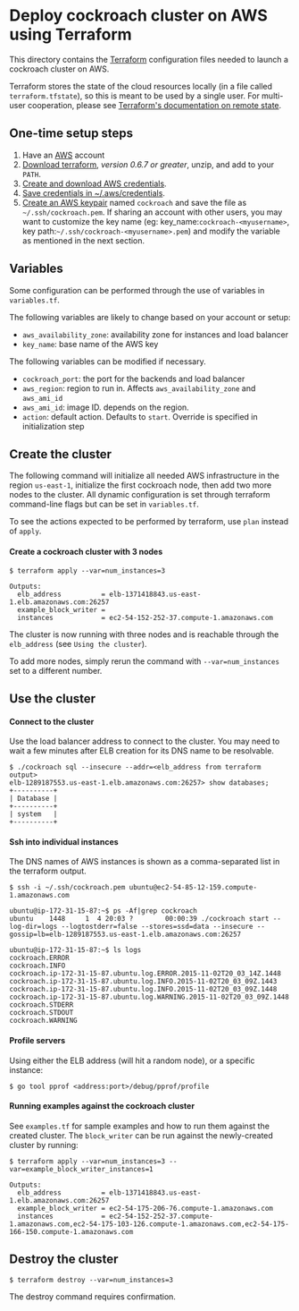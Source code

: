 # Deploy cockroach cluster on AWS using Terraform

This directory contains the [Terraform](https://terraform.io/) configuration
files needed to launch a cockroach cluster on AWS.

Terraform stores the state of the cloud resources locally (in a file called `terraform.tfstate`),
so this is meant to be used by a single user.
For multi-user cooperation, please see [Terraform's documentation on remote state](https://terraform.io/docs/state/remote.html).

## One-time setup steps
1. Have an [AWS](http://aws.amazon.com/) account
2. [Download terraform](https://terraform.io/downloads.html), *version 0.6.7 or greater*, unzip, and add to your `PATH`.
3. [Create and download AWS credentials](http://docs.aws.amazon.com/cli/latest/userguide/cli-chap-getting-set-up.html#cli-signup).
4. [Save credentials in ~/.aws/credentials](http://docs.aws.amazon.com/cli/latest/userguide/cli-chap-getting-started.html#cli-config-files).
5. [Create an AWS keypair](https://console.aws.amazon.com/ec2/v2/home?region=us-east-1#KeyPairs:sort=keyName) named `cockroach` and save the file as `~/.ssh/cockroach.pem`. If sharing an account with other users, you may want to customize the key name (eg: key_name:`cockroach-<myusername>`, key path:`~/.ssh/cockroach-<myusername>.pem`) and modify the variable as mentioned in the next section.

## Variables

Some configuration can be performed through the use of variables in `variables.tf`.

The following variables are likely to change based on your account or setup:
* `aws_availability_zone`: availability zone for instances and load balancer
* `key_name`: base name of the AWS key

The following variables can be modified if necessary.
* `cockroach_port`: the port for the backends and load balancer
* `aws_region`: region to run in. Affects `aws_availability_zone` and `aws_ami_id`
* `aws_ami_id`: image ID. depends on the region.
* `action`: default action. Defaults to `start`. Override is specified in initialization step

## Create the cluster

The following command will initialize all needed AWS infrastructure in the region `us-east-1`,
initialize the first cockroach node, then add two more nodes to the cluster.
All dynamic configuration is set through terraform command-line flags but can be set in `variables.tf`.

To see the actions expected to be performed by terraform, use `plan` instead of `apply`.

#### Create a cockroach cluster with 3 nodes

```
$ terraform apply --var=num_instances=3

Outputs:
  elb_address          = elb-1371418843.us-east-1.elb.amazonaws.com:26257
  example_block_writer =
  instances            = ec2-54-152-252-37.compute-1.amazonaws.com
```

The cluster is now running with three nodes and is reachable through the `elb_address` (see `Using the cluster`).

To add more nodes, simply rerun the command with `--var=num_instances` set to a different number.

## Use the cluster

#### Connect to the cluster

Use the load balancer address to connect to the cluster. You may need to wait a few minutes after
ELB creation for its DNS name to be resolvable.

```
$ ./cockroach sql --insecure --addr=<elb_address from terraform output>
elb-1289187553.us-east-1.elb.amazonaws.com:26257> show databases;
+----------+
| Database |
+----------+
| system   |
+----------+
```

#### Ssh into individual instances

The DNS names of AWS instances is shown as a comma-separated list in the terraform output.

```
$ ssh -i ~/.ssh/cockroach.pem ubuntu@ec2-54-85-12-159.compute-1.amazonaws.com

ubuntu@ip-172-31-15-87:~$ ps -Af|grep cockroach
ubuntu    1448     1  4 20:03 ?        00:00:39 ./cockroach start --log-dir=logs --logtostderr=false --stores=ssd=data --insecure --gossip=lb=elb-1289187553.us-east-1.elb.amazonaws.com:26257

ubuntu@ip-172-31-15-87:~$ ls logs
cockroach.ERROR
cockroach.INFO
cockroach.ip-172-31-15-87.ubuntu.log.ERROR.2015-11-02T20_03_14Z.1448
cockroach.ip-172-31-15-87.ubuntu.log.INFO.2015-11-02T20_03_09Z.1443
cockroach.ip-172-31-15-87.ubuntu.log.INFO.2015-11-02T20_03_09Z.1448
cockroach.ip-172-31-15-87.ubuntu.log.WARNING.2015-11-02T20_03_09Z.1448
cockroach.STDERR
cockroach.STDOUT
cockroach.WARNING

```

#### Profile servers

Using either the ELB address (will hit a random node), or a specific instance:
```
$ go tool pprof <address:port>/debug/pprof/profile
```

#### Running examples against the cockroach cluster

See `examples.tf` for sample examples and how to run them against the created cluster.
The `block_writer` can be run against the newly-created cluster by running:
```
$ terraform apply --var=num_instances=3 --var=example_block_writer_instances=1

Outputs:
  elb_address          = elb-1371418843.us-east-1.elb.amazonaws.com:26257
  example_block_writer = ec2-54-175-206-76.compute-1.amazonaws.com
  instances            = ec2-54-152-252-37.compute-1.amazonaws.com,ec2-54-175-103-126.compute-1.amazonaws.com,ec2-54-175-166-150.compute-1.amazonaws.com
```

## Destroy the cluster

```
$ terraform destroy --var=num_instances=3
```

The destroy command requires confirmation.

